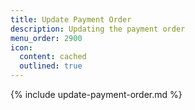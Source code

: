```yaml
---
title: Update Payment Order
description: Updating the payment order
menu_order: 2900
icon:
  content: cached
  outlined: true
---
```


{% include update-payment-order.md %}
